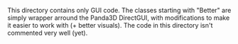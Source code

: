 This directory contains only GUI code. The classes starting with "Better" are
simply wrapper arround the Panda3D DirectGUI, with modifications to make it easier
to work with (+ better visuals). The code in this directory isn't commented very
well (yet).